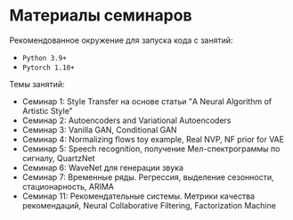 # Материалы семинаров

Рекомендованное окружение для запуска кода с занятий:
- `Python 3.9+`
- `Pytorch 1.10+`

Темы занятий:
- Семинар 1: Style Transfer на основе статьи "A Neural Algorithm of Artistic Style"
- Семинар 2: Autoencoders and Variational Autoencoders
- Семинар 3: Vanilla GAN, Conditional GAN
- Семинар 4: Normalizing flows toy example, Real NVP, NF prior for VAE
- Семинар 5: Speech recognition, получение Мел-спектрограммы по сигналу, QuartzNet
- Семинар 6: WaveNet для генерации звука
- Семинар 7: Временные ряды. Регрессия, выделение сезонности, стационарность, ARIMA
-	Семинар 11: Рекомендательные системы. Метрики качества рекомендаций, Neural Collaborative Filtering, Factorization Machine 

